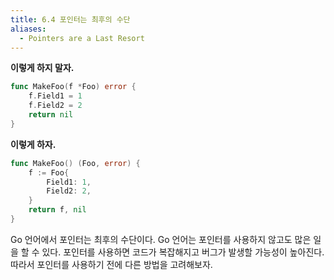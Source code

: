 ```yaml
---
title: 6.4 포인터는 최후의 수단
aliases:
  - Pointers are a Last Resort
---
```


**이렇게 하지 말자.**

```go
func MakeFoo(f *Foo) error {
    f.Field1 = 1
	f.Field2 = 2
	return nil
}
```

**이렇게 하자.**

```go
func MakeFoo() (Foo, error) {
    f := Foo{
        Field1: 1,
        Field2: 2,
    }
	return f, nil
}
```

Go 언어에서 포인터는 최후의 수단이다. Go 언어는 포인터를 사용하지 않고도 많은 일을 할 수 있다. 포인터를 사용하면 코드가 복잡해지고 버그가 발생할 가능성이 높아진다. 따라서 포인터를 사용하기 전에 다른 방법을 고려해보자.